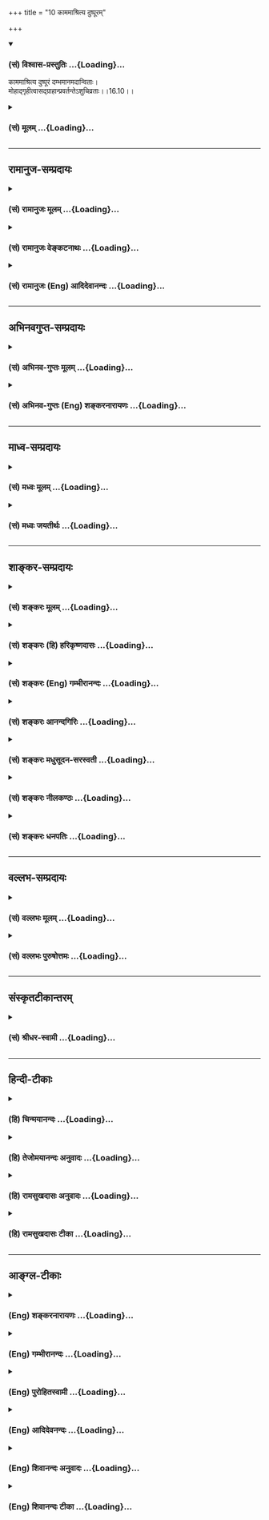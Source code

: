 +++
title = "10 काममाश्रित्य दुष्पूरम्"

+++
<div class="js_include" newlevelforh1="3" title="(सं) विश्वास-प्रस्तुतिः" unfilled url="/purANam/mahAbhAratam/06-bhIShma-parva/02-bhagavad-gItA-parva/saMskRtam/vishvAsa-prastutiH/16_daivAsura-sampad-vib/10_kAmamAshritya_duS.md">
<details open><summary><h3>(सं) विश्वास-प्रस्तुतिः ...{Loading}...</h3></summary>

काममाश्रित्य दुष्पूरं दम्भमानमदान्विताः।  
मोहाद्गृहीत्वासद्ग्राहान्प्रवर्तन्तेऽशुचिव्रताः।।16.10।।
</details>
</div>
<div class="js_include collapsed" newlevelforh1="3" title="(सं) मूलम्" unfilled url="/purANam/mahAbhAratam/06-bhIShma-parva/02-bhagavad-gItA-parva/saMskRtam/mUlam/16_daivAsura-sampad-vib/10_kAmamAshritya_duS.md">
<details><summary><h3>(सं) मूलम् ...{Loading}...</h3></summary>

काममाश्रित्य दुष्पूरं दम्भमानमदान्विताः।  
मोहाद्गृहीत्वासद्ग्राहान्प्रवर्तन्तेऽशुचिव्रताः।।16.10।।
</details>
</div>


_________________
## रामानुज-सम्प्रदायः
<div class="js_include collapsed" newlevelforh1="3" title="(सं) रामानुजः मूलम्" unfilled url="/purANam/mahAbhAratam/06-bhIShma-parva/02-bhagavad-gItA-parva/saMskRtam/rAmAnujaH/mUlam/16_daivAsura-sampad-vib/10_kAmamAshritya_duS.md">
<details><summary><h3>(सं) रामानुजः मूलम् ...{Loading}...</h3></summary>

।।16.10।।**दुष्पूरं** दुष्प्रापविषयं **कामम् आश्रित्य** तत्सिषाधयिषया
**मोहाद्** अज्ञानात् **असद्ग्राहान्** अन्यायगृहीतान् असत्परिग्रहान्
**गृहीत्वा अशुचिव्रताः** अशास्त्रविहितव्रतयुक्ताः; **दम्भमानमदान्विताः**
प्रवर्तन्ते।

</details>
</div>
<div class="js_include collapsed" newlevelforh1="3" title="(सं) रामानुजः वेङ्कटनाथः" unfilled url="/purANam/mahAbhAratam/06-bhIShma-parva/02-bhagavad-gItA-parva/saMskRtam/rAmAnujaH/venkaTanAthaH/16_daivAsura-sampad-vib/10_kAmamAshritya_duS.md">
<details><summary><h3>(सं) रामानुजः वेङ्कटनाथः ...{Loading}...</h3></summary>

  
  
।।16.10।। कामो हि जगद्धेतुरुक्तः अतः स एव हि तेषामाश्रयणीयोऽभिमतः
तदाश्रयेणेतिकर्तव्यतारूपास्तु दम्भमानादयोऽशुचिव्रतपर्यन्ता
इत्युच्यतेकामम् इति श्लोकेन। दुष्प्रापविषयत्वं दुष्पूरत्वे हेतुः यद्वा
विषयप्राप्तिर्हि कामस्य पूरणम् अतो दुष्प्रापविषयत्वमेव दुष्पूरत्वम्।
आश्रित्य प्रयोजनतयाऽभिसन्धायेत्यर्थः। तदभिप्रायेणाऽऽहतत्सिसाधयिषयेति।
विपरीतप्रवृत्तिहेतुभूतं कृत्याकृत्यविवेकान्धत्वमिह मोहशब्देन
विवक्षितमित्याहअज्ञानादिति। असत् ग्रहणम् आर्जनं येषां तेऽत्रासद्ग्राहाः।
धर्माभिसन्धिमन्तो हि न्यायेनार्जयन्ति कामप्रवणास्तु
चौर्यादिभिस्तदुपकरणानीत्याह -- अन्यायगृहीतानसत्परिग्रहानिति।
परिग्रहशब्दोऽत्र परिग्राह्यपरः। ईहन्ते कामभोगार्थमन्यायेनार्थसञ्चयान्
\[16।12\] इति तस्यैव विवरणम्। अत एवाशुभाभिनिवेशानिति (शां.)
व्याख्याऽप्यत्र मन्दा। गृहीत्वेति
तादात्विकविनियोगपरत्वादात्मीयत्वाभिमानपरत्वाद्वा पुनरुक्तिपरिहारः।
पाषण्डागमादिनिर्दिष्टानि हि व्रतानि पुरुषस्य
दर्शनस्पर्शनाद्ययोग्यताहेतुत्वात्स्वयमशुचीन्येवेत्यभिप्रायेणाऽऽह --
अशास्त्रविहितव्रतयुक्ता इति। धर्माभिसन्धिरहितानामपि तामसानां
विषहरणपाषाणस्फोटनादित्यस्तम्भनप्रतिमाजल्पादिवञ्चनोपायैर्वशीकृतानां
वेदबाह्येषु व्रतेषु मात्रया संयोगो भवति यद्वा शौर्याहङ्कारादिमूलः
शास्त्रविरुद्धः सङ्कल्पोऽत्र व्रतशब्दाभिप्रेतः। शास्त्रीयेष्वपि व्रतेषु
भगवत्समाराधनविवक्षामजानतामयथाशास्त्रकरणादशास्त्रविहितप्रयुक्तत्वम्।
दम्भमानौ प्रागेव व्याख्यातौ। मदोऽत्र
धनाभिजनविद्यादिमूलमयथायथचेष्टितारम्भकमौद्धत्यम्।  
  

</details>
</div>
<div class="js_include collapsed" newlevelforh1="3" title="(सं) रामानुजः (Eng) आदिदेवानन्दः" unfilled url="/purANam/mahAbhAratam/06-bhIShma-parva/02-bhagavad-gItA-parva/saMskRtam/rAmAnujaH/english/AdidevAnandaH/16_daivAsura-sampad-vib/10_kAmamAshritya_duS.md">
<details><summary><h3>(सं) रामानुजः (Eng) आदिदेवानन्दः ...{Loading}...</h3></summary>

16.10 Turning to 'insatiable desires,' viz., which concern objects
impossible to get; seizing through 'delusion,' viz., through ignorance
that such desires can be fulfilled only with 'unjustly acired wealth,'
viz., with wealth unlawfully hoarded, and following impious vows, viz.,
associated with the vows prohibited in the Sastras; they do actions
'that are full of ostentation, pride and arrogance.'

</details>
</div>


_________________
## अभिनवगुप्त-सम्प्रदायः
<div class="js_include collapsed" newlevelforh1="3" title="(सं) अभिनव-गुप्तः मूलम्" unfilled url="/purANam/mahAbhAratam/06-bhIShma-parva/02-bhagavad-gItA-parva/saMskRtam/abhinava-guptaH/mUlam/16_daivAsura-sampad-vib/10_kAmamAshritya_duS.md">
<details><summary><h3>(सं) अभिनव-गुप्तः मूलम् ...{Loading}...</h3></summary>

।।16.9 -- 16.12।। एतामित्यादि अर्थसंचयानित्यन्तम्। चिन्ता तेषां
प्रलयान्ता अवरितं (ता) संसृतिप्रलयाव्युपरमात्। एतावदितिकामोपभोग एव परं
(परमं) कृत्यम् \[एषाम्\] तन्नाशाच्च परं क्रोधः। अत एवाह कामक्रोधपरायणाः
इति।

</details>
</div>
<div class="js_include collapsed" newlevelforh1="3" title="(सं) अभिनव-गुप्तः (Eng) शङ्करनारायणः" unfilled url="/purANam/mahAbhAratam/06-bhIShma-parva/02-bhagavad-gItA-parva/saMskRtam/abhinava-guptaH/english/shankaranArAyaNaH/16_daivAsura-sampad-vib/10_kAmamAshritya_duS.md">
<details><summary><h3>(सं) अभिनव-गुप्तः (Eng) शङ्करनारायणः ...{Loading}...</h3></summary>

16.10 See Coment under 16.12

</details>
</div>


_________________
## माध्व-सम्प्रदायः
<div class="js_include collapsed" newlevelforh1="3" title="(सं) मध्वः मूलम्" unfilled url="/purANam/mahAbhAratam/06-bhIShma-parva/02-bhagavad-gItA-parva/saMskRtam/madhvaH/mUlam/16_daivAsura-sampad-vib/10_kAmamAshritya_duS.md">
<details><summary><h3>(सं) मध्वः मूलम् ...{Loading}...</h3></summary>

।।16.10।। दुष्पूरो हि कामः। पाताल इव दुष्पूरो मां हि क्लेशयते सदा इति
मोक्षधर्मे।

</details>
</div>
<div class="js_include collapsed" newlevelforh1="3" title="(सं) मध्वः जयतीर्थः" unfilled url="/purANam/mahAbhAratam/06-bhIShma-parva/02-bhagavad-gItA-parva/saMskRtam/madhvaH/jayatIrthaH/16_daivAsura-sampad-vib/10_kAmamAshritya_duS.md">
<details><summary><h3>(सं) मध्वः जयतीर्थः ...{Loading}...</h3></summary>

।।16.10।। काममाश्रित्य दुष्पूरमिति कामस्य दुष्पूरत्वं किं विशेषणम् नेति
ब्रूमः किं तर्हि कामस्य प्रवृत्तिहेतुत्वे हेतुरयमुच्यत इति भावेनाऽऽह --
**दुष्पूरो ही**ति। विशेषणमेव किं न स्यात्। कामस्य
दुष्पूरत्वाव्यभिचारादिति भावेनाऽऽह -- **पाताल इवे**ति।

</details>
</div>


_________________
## शाङ्कर-सम्प्रदायः
<div class="js_include collapsed" newlevelforh1="3" title="(सं) शङ्करः मूलम्" unfilled url="/purANam/mahAbhAratam/06-bhIShma-parva/02-bhagavad-gItA-parva/saMskRtam/shankaraH/mUlam/16_daivAsura-sampad-vib/10_kAmamAshritya_duS.md">
<details><summary><h3>(सं) शङ्करः मूलम् ...{Loading}...</h3></summary>

।।16.10।। --,**कामम्** इच्छाविशेषम् **आश्रित्य** अवष्टभ्य **दुष्पूरम्**
अशक्यपूरणं **दम्भमानमदान्विताः** दम्भश्च मानश्च मदश्च दम्भमानमदाः तैः
अन्विताः दम्भमानमदान्विताः **मोहात्** अविवेकतः **गृहीत्वा** उपादाय
**असद्ग्राहान्** अशुभनिश्चयान् **प्रवर्तन्ते** लोके **अशुचिव्रताः**
अशुचीनि व्रतानि येषां ते अशुचिव्रताः।। किं च --,

</details>
</div>
<div class="js_include collapsed" newlevelforh1="3" title="(सं) शङ्करः (हि) हरिकृष्णदासः" unfilled url="/purANam/mahAbhAratam/06-bhIShma-parva/02-bhagavad-gItA-parva/saMskRtam/shankaraH/hindI/harikRShNadAsaH/16_daivAsura-sampad-vib/10_kAmamAshritya_duS.md">
<details><summary><h3>(सं) शङ्करः (हि) हरिकृष्णदासः ...{Loading}...</h3></summary>

।।16.10।। तथा वे --, कभी पूर्ण न की जा सकनेवाली दुष्पूर कामनाका --
इच्छाविशेषका आश्रय -- अवलम्बन कर; पाखण्ड; मान और मदसे युक्त हुए;
अशुद्धाचारी -- जिनके आचरण बहुत ही बुरे हैं ऐसे मनुष्य; मोहसे -- अज्ञानसे
मिथ्या आग्रहोंको; अर्थात् अशुभ सिद्धान्तोंको ग्रहण करके -- स्वीकार करके
संसारमें बर्तते हैं।

</details>
</div>
<div class="js_include collapsed" newlevelforh1="3" title="(सं) शङ्करः (Eng) गम्भीरानन्दः" unfilled url="/purANam/mahAbhAratam/06-bhIShma-parva/02-bhagavad-gItA-parva/saMskRtam/shankaraH/english/gambhIrAnandaH/16_daivAsura-sampad-vib/10_kAmamAshritya_duS.md">
<details><summary><h3>(सं) शङ्करः (Eng) गम्भीरानन्दः ...{Loading}...</h3></summary>

16.10 And asirtya, giving themselves upto; duspuram, insatiable; kamam,
passion-a kind of desire; dambha-mana-mada-anvitah, filled with vanity,
pride and arrogance; grhitva, adopting; asad-grahan, bad objectives,
evil intentions; mohat, due to delusion, owing to non-discrimination;
and asuci-vratah, having impure resolves; they pravartante, engage in
actions in the world. Further,

</details>
</div>
<div class="js_include collapsed" newlevelforh1="3" title="(सं) शङ्करः आनन्दगिरिः" unfilled url="/purANam/mahAbhAratam/06-bhIShma-parva/02-bhagavad-gItA-parva/saMskRtam/shankaraH/AnandagiriH/16_daivAsura-sampad-vib/10_kAmamAshritya_duS.md">
<details><summary><h3>(सं) शङ्करः आनन्दगिरिः ...{Loading}...</h3></summary>

।।16.10।। तानेव दुराचारानासुरान्प्रकारान्तरेण विशिनष्टि -- **ते चेति।**

</details>
</div>
<div class="js_include collapsed" newlevelforh1="3" title="(सं) शङ्करः मधुसूदन-सरस्वती" unfilled url="/purANam/mahAbhAratam/06-bhIShma-parva/02-bhagavad-gItA-parva/saMskRtam/shankaraH/madhusUdana-sarasvatI/16_daivAsura-sampad-vib/10_kAmamAshritya_duS.md">
<details><summary><h3>(सं) शङ्करः मधुसूदन-सरस्वती ...{Loading}...</h3></summary>

।।16.10।। ते च यदा केनचित्कर्मणा मनुष्ययोनिमापद्यन्ते तदाह -- कामिति।
कामं तत्तद्दृष्टविषयाभिलाषं दुःपूरं पूरयितुमशक्यं दम्भेनाधार्मिकत्वेऽपि
धार्मिकत्वख्यापनेन मानेनापूज्यत्वेऽपि पूज्यत्वख्यापनेन;
मदेनोत्कर्षरहितत्वेऽप्युत्कर्षविशेषाध्यारोपेण महदवधीरणाहेतुनान्विता
असद्ग्राहानशुभनिश्चयाननेन मन्त्रेणेमां देवतामाराध्य कामिनीनामाकर्षणं
करिष्यामोऽनेन मन्त्रेणेमां देवतामाराध्य
महानिधीन्साधयिष्याम,इत्यादिदुराग्रहरूपान् मोहादविवेकाद्गृहीत्वा नतु
शास्त्रात्। अशुचिव्रताः अशुचीनि
श्मशानादिदेशोच्छिष्टावस्थानाद्यशौचसापेक्षाणि वामागमाद्युपदिष्टानि
व्रतानि येषां तेऽशुचिव्रताः प्रवर्तन्ते यत्र कुत्राप्यवैदिके दृष्टफले।
क्षुद्रदेवताराधनादाविति शेषः। एतादृशाः पतन्ति
नरकेऽशुचावित्यग्रिमेणान्वयः।

</details>
</div>
<div class="js_include collapsed" newlevelforh1="3" title="(सं) शङ्करः नीलकण्ठः" unfilled url="/purANam/mahAbhAratam/06-bhIShma-parva/02-bhagavad-gItA-parva/saMskRtam/shankaraH/nIlakaNThaH/16_daivAsura-sampad-vib/10_kAmamAshritya_duS.md">
<details><summary><h3>(सं) शङ्करः नीलकण्ठः ...{Loading}...</h3></summary>

।।16.10।। असद्ग्राहान् वश्याकर्षणनिध्यञ्जनकायसिद्ध्यादिसाधनेषु असत्सु
असमीचीनेषु ग्राहा निर्बन्धा अत्यन्ताभिनिवेशास्तान् गृहीत्वा अशुचीनि
मद्यमांसादिसापेक्षाणि व्रतानि नियमविशेषा येषां ते तथाभूताः सन्तः
कुमार्गप्रवर्तनेन प्रवर्तन्ते जगतः क्षयायेति संबन्धः।

</details>
</div>
<div class="js_include collapsed" newlevelforh1="3" title="(सं) शङ्करः धनपतिः" unfilled url="/purANam/mahAbhAratam/06-bhIShma-parva/02-bhagavad-gItA-parva/saMskRtam/shankaraH/dhanapatiH/16_daivAsura-sampad-vib/10_kAmamAshritya_duS.md">
<details><summary><h3>(सं) शङ्करः धनपतिः ...{Loading}...</h3></summary>

।।16.10।। तानेव दुराचारन्प्रकारान्तरेण विशिनष्टि -- ते च कामं
तत्तद्दृष्टक्षुद्रविषयाभिलाषं दुःखेन पूरणं यस्याशक्यपूरणं
अधार्मिकत्वेऽपि धार्मिकत्वख्यापनं दम्भः। अपूज्यत्वेऽपि पूज्यत्वाभिनिवेशो
मानः। निकृष्टत्वेऽप्युत्कृष्टत्वारोपो महदवज्ञानहेतुर्मदस्तैरन्विता
युक्ताः मोहादविवेकादसद्ग्राहानशुभनिश्चियान्। अनेन मन्त्रेणेमां देवतां
वशीकृत्य कामिनीनामाकर्षणं शत्रुमारणं चावश्यं करिष्याम
इत्यादिरुपान्दुराग्रहान् गृहीत्वा अशुचिव्रताः अशुचीनि
शमशानादिदेशोच्छिष्टावस्थानाद्यशौचसापेक्षाणि वामागमाद्युपदिष्टानि व्रतानि
येषां ते इह लोके प्रवर्तन्ते एतादृशा असुरा जना इह लोके सन्तीत्यर्थः।

</details>
</div>


_________________
## वल्लभ-सम्प्रदायः
<div class="js_include collapsed" newlevelforh1="3" title="(सं) वल्लभः मूलम्" unfilled url="/purANam/mahAbhAratam/06-bhIShma-parva/02-bhagavad-gItA-parva/saMskRtam/vallabhaH/mUlam/16_daivAsura-sampad-vib/10_kAmamAshritya_duS.md">
<details><summary><h3>(सं) वल्लभः मूलम् ...{Loading}...</h3></summary>

।।16.10।। काममिति। मोहादसद्ग्राहान् गृहीत्वा असन् ग्राह आग्रहो येषु ते
तान् ग्रन्थान्प्रसिद्धान् प्रवर्त्तन्ते अन्तर्भावितण्यर्थोऽयं
प्रवर्त्तयन्ति। यद्वा असदाग्रहान्प्रति प्रवर्तन्ते यतो
दम्भमानमदान्विताः। तथा न शुचि व्रतं येषां यद्वा पूर्ववद्धि व्रतित्वात्
विष्णुव्यतिरिक्तव्रतित्वाच्च ते तथा। तथाचोक्तं भारते मोक्षधर्मेशास्त्रं
ह्यबुद्ध्वा तत्वेन केचिद्वादबलाज्जनाः। ब्रह्मस्तेना निरारम्भा
दम्भमोहव्रतानुगाः। नैर्गुण्यमेव पश्यन्तो न गुणाननुयुञ्जते। तेषां
तमश्शरीराणां तम एव परायणम् इति।

</details>
</div>
<div class="js_include collapsed" newlevelforh1="3" title="(सं) वल्लभः पुरुषोत्तमः" unfilled url="/purANam/mahAbhAratam/06-bhIShma-parva/02-bhagavad-gItA-parva/saMskRtam/vallabhaH/puruShottamaH/16_daivAsura-sampad-vib/10_kAmamAshritya_duS.md">
<details><summary><h3>(सं) वल्लभः पुरुषोत्तमः ...{Loading}...</h3></summary>

  
  
।।16.10।। किञ्च -- काममाश्रित्येति। दुष्पूरं दुःखेनापि पूरयितुमशक्यं
काममाश्रित्य दम्भः पारलौकिकवेषधारणेन धार्मिकज्ञापनं; मानं लोकपूज्यत्वम्;
मदः स्वरूपविस्मरणेन कामैकपरत्वम्; एतैरन्विताः युक्ताः असद्ग्राहान्
क्षुद्रदेवमन्त्रान् मोहात् भ्रमात् सकलकार्यसाधकान् ज्ञात्वा गृहीत्वा
स्वीकृत्य अशुचिव्रताः अपेयपानादिरताः सन्तस्तदाराधनादौ प्रवर्तन्ते।  
  

</details>
</div>


_________________
## संस्कृतटीकान्तरम्
<div class="js_include collapsed" newlevelforh1="3" title="(सं) श्रीधर-स्वामी" unfilled url="/purANam/mahAbhAratam/06-bhIShma-parva/02-bhagavad-gItA-parva/saMskRtam/shrIdhara-svAmI/16_daivAsura-sampad-vib/10_kAmamAshritya_duS.md">
<details><summary><h3>(सं) श्रीधर-स्वामी ...{Loading}...</h3></summary>

।।16.10।। अपिच **-- काममिति।** दुष्पूरं पूरयितुमशक्यं काममाश्रित्य
दम्भादिभिर्युक्ताः सन्तः क्षुद्रदेवताराधनादौ प्रवर्तन्ते। ,कथम्।
असद्ग्राहान्गृहीत्वाऽनेन मन्त्रेणैतां देवतामाराध्य महानिधीन्साधयिष्याम्
इत्यादिदुराग्रहान्मोहमात्रेण स्वीकृत्य प्रवर्तन्ते। अशुचिव्रता अशुचीनि
मद्यमांसादिविषयाणि व्रतानि येषां ते।

</details>
</div>


_________________
## हिन्दी-टीकाः
<div class="js_include collapsed" newlevelforh1="3" title="(हि) चिन्मयानन्दः" unfilled url="/purANam/mahAbhAratam/06-bhIShma-parva/02-bhagavad-gItA-parva/hindI/chinmayAnandaH/16_daivAsura-sampad-vib/10_kAmamAshritya_duS.md">
<details><summary><h3>(हि) चिन्मयानन्दः ...{Loading}...</h3></summary>

।।16.10।। जिस गर्व के साथ एक नितान्त भौतिकवादी व्यक्ति अपनी उपलब्धियों
के क्षेत्र में विचरण करता है; उसके आन्तरिक स्वभाव की भयंकर विद्रूपता को;
व्यासजी के द्वारा किये गये इस वर्णन से अधिक अच्छी प्रकार से व्यक्त नहीं
किया जा सकता। आसुरी पुरुष की मनस्थिति तथा समाज में उसके कर्मों का स्तर
का और अधिक स्पष्ट एवं सम्पूर्ण वर्णन पाने के लिए हमें विश्व की सभी
भाषाओं के विद्यमान साहित्य में खोजबीन करनी होगी; फिर भी इस सारगर्भित
श्लोक के समतुल्य चित्रण पाने में हमें असफलता ही मिलेगी। काममाश्रित्य
इच्छाओं की प्रेरणा के बिना कर्म कदापि नहीं हो सकते हैं। इच्छाओं के अभाव
में जीवन की उपलब्धियाँ असंभव है। तथापि; कामनाओं का शिकार बने रहने का
अर्थ है कर्मों का कोई भयंकर यन्त्र बनना; जो जगत् में अहंकार और अहंकार
केन्द्रित मनोद्वेगों के विष का वमन करता रहता है। कामनाओं की तृप्ति के
लिए ही जीवन धारण करना अविवेक का लक्षण है क्योंकि; कामना का यह विशेष कौशल
हैकि जैसेजैसे हम उसे तृप्त करते जाते हैं वैसेवैसे ही; वह द्विगुणित होती
जाती है। उन्हें तृप्त करना कठिन है; वे दुष्पूर हैं। ऐसी कामनाओं से युक्त
पुरुष जब अपने विवेक और सार्मथ्य का उपयोग करता है; तब स्वाभाविक है कि
व्ाह अपने मन में तथा बाह्य जगत् में विक्षेप और दुर्व्यवस्था को उत्पन्न
करता है। कामना क्या है विषयोपभोग के द्वारा शाश्वत सुख और सन्तोष को
प्राप्त करने का जीव का प्रयत्न ही कामना है। जब वह इस प्रकार मोहित हो
जाता है; तब वह दम्भ; मद और मान का भी शिकार बन जाता है। उनके द्वारा
प्रताड़ित वह अपनी निरंकुश इच्छाओं को तृप्त करने के लिए सतत संघर्ष और
परिश्रम करता रहता है। मोहात् परिपूर्ण और तृप्त पुरुष के मन में कामना नहीं
हो सकती। जो पुरुष अपने अनन्त स्वरूप को न जानकर स्वयं को परिच्छिन्न जीव
ही समझता है; केवल उसे ही विषयों की कामना हो सकती है। इसे ही मोह कहते
हैं। असुर लोगों के मन का चरित्र इस श्लोक की द्वितीय पंक्ति में पूर्ण होता
है। उन्हें यहाँ अशुचिव्रता कहा गया है। इसका अभिप्राय है कि ऐसे आसुरी
स्वभाव के लोग येन केन प्रकारेण अपने ही सुख और शान्ति के लिए प्रयत्न करने
में अन्य लोगों का कुछ भी महत्व नहीं समझते हैं। जीवन के सभी आदर्श मूल्यों
को ताक में रखकर निर्लज्ज; असहिष्णु और क्रूर तक होकर वे अपने कार्यक्षेत्र
में संघर्षरत रहते हैं। कामवासना से मदोन्मत्त और स्वार्थ से संवेदनाशून्य
वह व्यक्ति जगत् में पागल के समान अपने चारों ओर रक्त और अम्ल फेंकता हुआ
विपत्ति और विनाश का ही कार्य करता है एक व्यष्टि की दृष्टि से यह चित्र
हमें एक ऐसे भोगवादी पुरुष को दर्शाता है; जो अपने जीवन का निर्माण कामना
से विक्षुब्ध हुए मन की चंचल तरंगों पर करता है। समष्टि की दृष्टि से देखने
पर यही शब्द चित्र हमें भौतिकवादी जनसमुदायों और राष्ट्रों की स्थिति का
दर्शन कराता है। जीवन की सुन्दरता उस तत्त्वज्ञान की सुन्दरतापर निर्भर
करती है; जिस पर जीवन का निर्माण होता है यदि नींव ही असत् हो; तो उसके ऊपर
निर्मित ताश का महल अधिक सुदृढ़ नहीं हो सकता। यदि हम इस श्लोक को
सूक्ष्मदृष्टि से देख सकें; तो ज्ञात होगा कि इसमें आज के जगत् में सर्वत्र
अनुभव हो रहे आर्थिक विघटन; सामाजिक दोष; राजनीतिक उथलपुथल और अशान्ति का
सम्पूर्ण विवेचन किया गया है। उपर्य़ुक्त वर्णन के द्वारा भगवान् श्रीकृष्ण
अप्रत्यक्ष रूप से एक ऐसे भौतिकवादी पुरुष का चित्रण कर रहे हैं; जो अपने
स्वभाव से ही नास्तिक विचारधारा का है तथा भोग के लिए ही कर्म करता है।
क्या आज के भौतिकवादी युग में हम अपने को यथोक्त वर्णन के अनुरूप ही सिद्ध
नहीं कर रहे हैं भगवान् आगे कहते हैं

</details>
</div>
<div class="js_include collapsed" newlevelforh1="3" title="(हि) तेजोमयानन्दः अनुवादः" unfilled url="/purANam/mahAbhAratam/06-bhIShma-parva/02-bhagavad-gItA-parva/hindI/tejomayAnandaH/anuvAdaH/16_daivAsura-sampad-vib/10_kAmamAshritya_duS.md">
<details><summary><h3>(हि) तेजोमयानन्दः अनुवादः ...{Loading}...</h3></summary>

।।16.10।। दम्भ, मान और मद से युक्त कभी न पूर्ण होने वाली कामनाओं का
आश्रय लिये, मोहवश मिथ्या धारणाओं को ग्रहण करके ये अशुद्ध संकल्पों के लोग
जगत् में कार्य करते हैं।।

</details>
</div>
<div class="js_include collapsed" newlevelforh1="3" title="(हि) रामसुखदासः अनुवादः" unfilled url="/purANam/mahAbhAratam/06-bhIShma-parva/02-bhagavad-gItA-parva/hindI/rAmasukhadAsaH/anuvAdaH/16_daivAsura-sampad-vib/10_kAmamAshritya_duS.md">
<details><summary><h3>(हि) रामसुखदासः अनुवादः ...{Loading}...</h3></summary>

।।16.10।। कभी पूरी न होनेवाली कामनाओंका आश्रय लेकर दम्भ, अभिमान और मदमें
चूर रहनेवाले तथा अपवित्र व्रत धारण करनेवाले मनुष्य मोहके कारण
दुराग्रहोंको धारण करके संसारमें विचरते रहते हैं।

</details>
</div>
<div class="js_include collapsed" newlevelforh1="3" title="(हि) रामसुखदासः टीका" unfilled url="/purANam/mahAbhAratam/06-bhIShma-parva/02-bhagavad-gItA-parva/hindI/rAmasukhadAsaH/TIkA/16_daivAsura-sampad-vib/10_kAmamAshritya_duS.md">
<details><summary><h3>(हि) रामसुखदासः टीका ...{Loading}...</h3></summary>

।।16.10।।***व्याख्या --***  **काममाश्रित्य दुष्पूरम् --** वे आसुरी
प्रकृतिवाले कभी भी पूरी न होनेवाली कामनाओंका आश्रय लेते हैं। जैसे कोई
मनुष्य भगवान्का; कोई कर्तव्यका; कोई धर्मका; कोई स्वर्ग आदिका आश्रय लेता
है; ऐसे ही आसुर प्राणी कभी पूरी न होनेवाली कामनाओंका आश्रय लेते हैं।
उनके मनमें यह बात अच्छी तरहसे जँची हुई रहती है कि कामनाके बिना आदमी
पत्थरजैसा हो जाता है कामनाके आश्रयके बिना आदमीकी उन्नति हो ही नहीं सकती
आज जितने आदमी नेता; पण्डित; धनी आदि हो गये हैं; वे सब कामनाके कारण ही
हुए हैं। इस प्रकार कामनाके आश्रित रहनेवाले भगवान्को; परलोकको; प्रारब्ध
आदिको नहीं मानते। अब उन कामनाओंकी पूर्ति किनके द्वारा करें उसके साथी
(सहायक) कौन हैं तो बताते हैं --,**दम्भमानमदान्विताः।** वे दम्भ; मान; और
मदसे युक्त रहते हैं अर्थात् वे उनकी कामनापूर्तिके बल हैं। जहाँ जिनके
सामने जैसा बननेसे अपना मतलब सिद्ध होता हो अर्थात् धन; मान; बड़ाई;
पूजाप्रतिष्ठा; आदरसत्कार; वाहवाह आदि मिलते हों; वहाँ उनके सामने वैसा ही
अपनेको दिखाना दम्भ है। अपनेको बड़ा मानना; श्रेष्ठ मानना मान है। हमारे
पास इतनी विद्या; बुद्धि; योग्यता आदि है -- इस बातको लेकर नशासा आ जाना मद
है। वे सदा दम्भ; मान और मदमें सने हुए रहते हैं; तदाकार रहते
हैं।**अशुचिव्रताः --** उनके व्रतनियम बड़े अपवित्र होते हैं जैसे -- इतने
गाँवमें; इतने गायोंके बाड़ोंमें आग लगा देनी है इतने आदमियोंको मार देना
है आदि। ये वर्ण; आश्रम; आचारशुद्धि आदि सब ढकोसलाबाजी है अतः किसीके भी
साथ खाओपीओ। हम कथा आदि नहीं सुनेंगे हम तीर्थ; मन्दिर आदि स्थानोंमें नहीं
जायँगे -- ऐसे उनके व्रतनियम होते हैं। ऐसे नियमोंवाले डाकू भी होते हैं।
उनका यह नियम रहता है कि बिना मारपीट किये ही कोई वस्तु दे दे; तो वे लेंगे
नहीं। जबतक चोट नहीं लगायेंगे; घावसे खून नहीं टपकेगा; तबतक हम उसकी वस्तु
नहीं लेंगे; आदि।  
  
**मोहाद् गृहीत्वासद्ग्राहान् --** मूढ़ताके कारण वे अनेक दुराग्रहोंको
पकड़े रहते हैं। तामसी बुद्धिको लेकर चलना ही मूढ़ता है (गीता 18। 32)। वे
शास्त्रोंकी; वेदोंकी; वर्णाश्रमोंकी और कुलपरम्पराकी मर्यादाको नहीं
मानते; प्रत्युत इनके विपरीत चलनेमें; इनको भ्रष्ट करनेमें ही वे अपनी
बहादुरी; अपना गौरव समझते हैं। वे अकर्तव्यको ही कर्तव्य और कर्तव्यको ही
अकर्तव्य मानते हैं; हितको हि अहित और अहितको हि हित मानते हैं; ठीकको ही
बेठीक और बेठीकको ही ठीक मानते हैं। इस असद्विचारोंके कारण उनकी बुद्धि
इतनी गिर जाती है कि वे यह कहने लग जाते हैं कि मातापिताका हमारेपर कोई ऋण
नहीं है। उनसे हमारा क्या सम्बन्ध है झूठ; कपट; जालसाजी करके भी धन कैसे
बचे आदि उनके दुराग्रह होते हैं। ,***सम्बन्ध --***  सत्कर्म; सद्भाव और
सद्विचारोंके अभावमें उन आसुरी प्रकृतिवालोंके नियम; भाव और आचरण किस
उद्देश्यको लेकर और किस प्रकारके होते हैं; अब उनको आगेके दो श्लोकोंमें
बताते हैं।

</details>
</div>


_________________
## आङ्ग्ल-टीकाः
<div class="js_include collapsed" newlevelforh1="3" title="(Eng) शङ्करनारायणः" unfilled url="/purANam/mahAbhAratam/06-bhIShma-parva/02-bhagavad-gItA-parva/english/shankaranArAyaNaH/16_daivAsura-sampad-vib/10_kAmamAshritya_duS.md">
<details><summary><h3>(Eng) शङ्करनारायणः ...{Loading}...</h3></summary>

16.10. Holding to their insatiable desire; being possessed by hypocricy,
avarice, and pride; and holding evil intention, these cruel men wander
with impure resolve.

</details>
</div>
<div class="js_include collapsed" newlevelforh1="3" title="(Eng) गम्भीरानन्दः" unfilled url="/purANam/mahAbhAratam/06-bhIShma-parva/02-bhagavad-gItA-parva/english/gambhIrAnandaH/16_daivAsura-sampad-vib/10_kAmamAshritya_duS.md">
<details><summary><h3>(Eng) गम्भीरानन्दः ...{Loading}...</h3></summary>

16.10 Giving themselves up to insatiable passion, filled with vanity,
pride and arrogance, adopting bad abjectives due to delusion, and having
impure resolves, they engage in actions.

</details>
</div>
<div class="js_include collapsed" newlevelforh1="3" title="(Eng) पुरोहितस्वामी" unfilled url="/purANam/mahAbhAratam/06-bhIShma-parva/02-bhagavad-gItA-parva/english/purohitasvAmI/16_daivAsura-sampad-vib/10_kAmamAshritya_duS.md">
<details><summary><h3>(Eng) पुरोहितस्वामी ...{Loading}...</h3></summary>

16.10 Giving themselves up to insatiable passions, hypocritical,
self-sufficient and arrogant, cherishing false conception founded on
delusion, they work only to carry out their own unholy purposes.

</details>
</div>
<div class="js_include collapsed" newlevelforh1="3" title="(Eng) आदिदेवनन्दः" unfilled url="/purANam/mahAbhAratam/06-bhIShma-parva/02-bhagavad-gItA-parva/english/AdidevanandaH/16_daivAsura-sampad-vib/10_kAmamAshritya_duS.md">
<details><summary><h3>(Eng) आदिदेवनन्दः ...{Loading}...</h3></summary>

16.10 Turning to insatiable desires, seizing through delusion unjustly
acired wealth, and following impious vows, they act, full of
ostentation, pride and arrogance.

</details>
</div>
<div class="js_include collapsed" newlevelforh1="3" title="(Eng) शिवानन्दः अनुवादः" unfilled url="/purANam/mahAbhAratam/06-bhIShma-parva/02-bhagavad-gItA-parva/english/shivAnandaH/anuvAdaH/16_daivAsura-sampad-vib/10_kAmamAshritya_duS.md">
<details><summary><h3>(Eng) शिवानन्दः अनुवादः ...{Loading}...</h3></summary>

16.10 Filled with insatiable desires, full of hypocrisy, pride and
arrogance, holding evil ideas through delusion, they work with impure
resolves.

</details>
</div>
<div class="js_include collapsed" newlevelforh1="3" title="(Eng) शिवानन्दः टीका" unfilled url="/purANam/mahAbhAratam/06-bhIShma-parva/02-bhagavad-gItA-parva/english/shivAnandaH/TIkA/16_daivAsura-sampad-vib/10_kAmamAshritya_duS.md">
<details><summary><h3>(Eng) शिवानन्दः टीका ...{Loading}...</h3></summary>

16.10 कामम् desire; आश्रित्य abiding in; दुष्पूरम् insatiable;
दम्भमानमदान्विताः full of hypocrisy; pride and,arrogance; मोहात् through
delusion; गृहीत्वा having held; असद्ग्राहान् evil ideas; प्रवर्तन्ते
they work; अशुचिव्रताः with impure resolves.Commentary These soulless
malevolent persons perform cruel and sinful actions. Their minds are
saturated with vanity; conceit and arrogance. They entertain in their
minds unholy resolves and unreasonable ideas. They harbour insatiable
desires in their hearts. Just as a monkey becomes more and more
intoxicated if wine if given to it; so also the older they grow the more
and more arrogant and lustful do they become. They cause the ruin and
death of those around them. They boast of their own actions and treat
others with great contempt. They are very much attached to their bodies.
They worship their bodies. Their passion is boundless. They are stupid
and obstinate and so they have no firm determination.Desire is
insatiable like fire. Enjoyment cannot bring about satisfaction of the
desires. The more you enjoy; the stronger does the desire become. After
an object is enjoyed; there springs up a desire to continue the
enjoyment for ever. You take recourse to all sorts of devices to
preserve the objects.Although a man is not righteous he pretends to be a
man of righteousness. This is hypocrisy. Although a man is not worthy of
being honoured; he claims to be so. This is Mana (pride). There is false
dignity. Although a man does not possess great things he superimposes
them on himself. This is Mada.These Asuras make impure resolves. I will
worship such and such a deity by repeating such and such a Mantra and
get hold of such and such a woman. I will repeat such and such a Mantra
and kill such and such a man.

</details>
</div>
